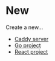 # New

Create a new...

- [Caddy server](./caddy.md#new-caddy-server)
- [Go project](./go.md#new-go-project)
- [React project](./react.md#new-react-project)
